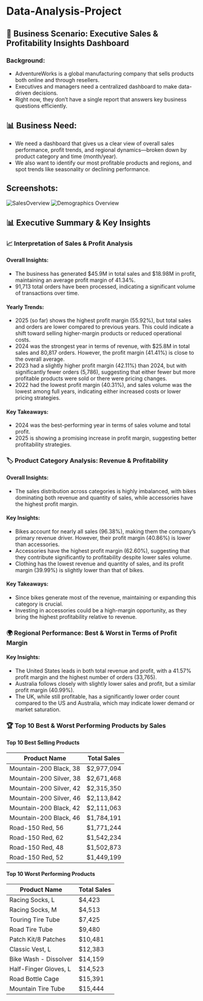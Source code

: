 # Data-Analysis-Project
## 🧠 Business Scenario: Executive Sales & Profitability Insights Dashboard
### Background: 
- AdventureWorks is a global manufacturing company that sells products both online and through resellers. 
- Executives and managers need a centralized dashboard to make data-driven decisions. 
- Right now, they don’t have a single report that answers key business questions efficiently.

## 📊 Business Need:
- We need a dashboard that gives us a clear view of overall sales performance, profit trends, and regional dynamics—broken down by product category and time (month/year).
- We also want to identify our most profitable products and regions, and spot trends like seasonality or declining performance.

## Screenshots:
![SalesOverview](https://github.com/user-attachments/assets/cd766ab5-c909-4dc3-b193-ffc7dd62aed9)
![Demographics Overview](https://github.com/user-attachments/assets/60e9e897-37ef-4c15-aeef-580689bc24ba)


## 📊 Executive Summary & Key Insights
### 📈 Interpretation of Sales & Profit Analysis
#### Overall Insights:
- The business has generated $45.9M in total sales and $18.98M in profit, maintaining an average profit margin of 41.34%.
- 91,713 total orders have been processed, indicating a significant volume of transactions over time.
#### Yearly Trends:
- 2025 (so far) shows the highest profit margin (55.92%), but total sales and orders are lower compared to previous years. This could indicate a shift toward selling higher-margin products or reduced operational costs.
- 2024 was the strongest year in terms of revenue, with $25.8M in total sales and 80,817 orders. However, the profit margin (41.41%) is close to the overall average.
- 2023 had a slightly higher profit margin (42.11%) than 2024, but with significantly fewer orders (5,786), suggesting that either fewer but more profitable products were sold or there were pricing changes.
- 2022 had the lowest profit margin (40.31%), and sales volume was the lowest among full years, indicating either increased costs or lower pricing strategies.
#### Key Takeaways:
- 2024 was the best-performing year in terms of sales volume and total profit.
- 2025 is showing a promising increase in profit margin, suggesting better profitability strategies.

### 🏷️ Product Category Analysis: Revenue & Profitability
#### Overall Insights:
- The sales distribution across categories is highly imbalanced, with bikes dominating both revenue and quantity of sales, while accessories have the highest profit margin.
#### Key Insights:
- Bikes account for nearly all sales (96.38%), making them the company’s primary revenue driver. However, their profit margin (40.86%) is lower than accessories.
- Accessories have the highest profit margin (62.60%), suggesting that they contribute significantly to profitability despite lower sales volume.
- Clothing has the lowest revenue and quantity of sales, and its profit margin (39.99%) is slightly lower than that of bikes.
#### Key Takeaways:
- Since bikes generate most of the revenue, maintaining or expanding this category is crucial.
- Investing in accessories could be a high-margin opportunity, as they bring the highest profitability relative to revenue.

### 🌍 Regional Performance: Best & Worst in Terms of Profit Margin
#### Key Insights:
- The United States leads in both total revenue and profit, with a 41.57% profit margin and the highest number of orders (33,765).
- Australia follows closely with slightly lower sales and profit, but a similar profit margin (40.99%).
- The UK, while still profitable, has a significantly lower order count compared to the US and Australia, which may indicate lower demand or market saturation.

### 🏆 Top 10 Best & Worst Performing Products by Sales
#### Top 10 Best Selling Products
| Product Name              | Total Sales  |
|---------------------------|--------------|
| Mountain-200 Black, 38    | $2,977,094   |
| Mountain-200 Silver, 38   | $2,671,468   |
| Mountain-200 Silver, 42   | $2,315,350   |
| Mountain-200 Silver, 46   | $2,113,842   |
| Mountain-200 Black, 42    | $2,111,063   |
| Mountain-200 Black, 46    | $1,784,191   |
| Road-150 Red, 56          | $1,771,244   |
| Road-150 Red, 62          | $1,542,234   |
| Road-150 Red, 48          | $1,502,873   |
| Road-150 Red, 52          | $1,449,199   |
#### Top 10 Worst Performing Products
| Product Name            | Total Sales  |
|-------------------------|--------------|
| Racing Socks, L         | $4,423       |
| Racing Socks, M         | $4,513       |
| Touring Tire Tube       | $7,425       |
| Road Tire Tube          | $9,480       |
| Patch Kit/8 Patches     | $10,481      |
| Classic Vest, L         | $12,383      |
| Bike Wash - Dissolver   | $14,159      |
| Half-Finger Gloves, L   | $14,523      |
| Road Bottle Cage        | $15,391      |
| Mountain Tire Tube      | $15,444      |
